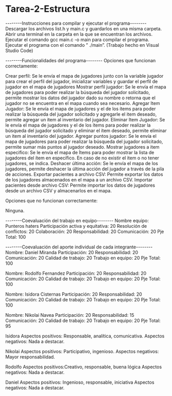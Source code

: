 # Tarea-2-Estructura
--------Instrucciones para compilar y ejecutar el programa--------
Descargar los archivos list.h y main.c y guardarlos en una misma carpeta.
Abrir una terminal en la carpeta en la que se encuentran los archivos.
Ejecutar el comando gcc main.c -o main para compilar el programa.
Ejecutar el programa con el comando ” ./main”.
(Trabajo hecho en Visual Studio Code)

--------Funcionalidades del programa--------
Opciones que funcionan correctamente:

Crear perfil: Se le envía el mapa de jugadores junto con la variable jugador para crear el perfil del jugador, inicializar variables y guardar el perfil de jugador en el mapa de jugadores
Mostrar perfil jugador: Se le envía el mapa de jugadores para poder realizar la búsqueda del jugador solicitado, permite mostrar los datos del jugador dado su nombre o retorna que el jugador no se encuentra en el mapa cuando sea necesario.
Agregar Item Jugador: Se le envía el mapa de jugadores y el de los ítems para poder realizar la búsqueda del jugador solicitado y agregarle el item deseado, permite agregar un item al inventario del jugador.
Eliminar Item Jugador: Se le envía el mapa de jugadores y el de los ítems para poder realizar la búsqueda del jugador solicitado y eliminar el ítem deseado, permite eliminar un item al inventario del jugador.
Agregar puntos jugador:  Se le envía el mapa de jugadores para poder realizar la búsqueda del jugador solicitado, permite sumar más puntos al jugador deseado.
Mostrar jugadores a item especifico: Se le envía el mapa de Ítems para poder mostrar la lista de jugadores del ítem en específico. En caso de no existir el item o no tener jugadores, se indica.
Deshacer última acción: Se le envía el mapa de los jugadores, permite deshacer la última acción del jugador a través de la pila de acciones.
Exportar pacientes a archivo CSV: Permite exportar los datos de los jugadores almacenados en el mapa a un archivo CSV.
Importar pacientes desde archivo CSV: Permite importar los datos de jugadores desde un archivo CSV y almacenarlos en el mapa.

Opciones que no funcionan correctamente:

Ninguna.

--------Coevaluación del trabajo en equipo--------
Nombre equipo: Punteros haters
Participación activa y equitativa: 20
Resolución de conflictos: 20
Colaboración: 20 
Responsabilidad: 20
Comunicación: 20
Pje Total: 100

--------Coevaluación del aporte individual de cada integrante--------
Nombre: Daniel Miranda
Participación: 20
Responsabilidad: 20
Comunicación: 20 
Calidad de trabajo: 20
Trabajo en equipo: 20
Pje Total: 100

Nombre: Rodolfo Fernandez
Participación: 20
Responsabilidad: 20
Comunicación: 20 
Calidad de trabajo: 20
Trabajo en equipo: 20
Pje Total: 100

Nombre: Isidora Cisternas
Participación: 20
Responsabilidad: 20
Comunicación: 20 
Calidad de trabajo: 20
Trabajo en equipo: 20
Pje Total: 100

Nombre: Nikolai Navea
Participación: 20
Responsabilidad: 15
Comunicación: 20 
Calidad de trabajo: 20
Trabajo en equipo: 20
Pje Total: 95


Isidora
Aspectos positivos: Responsable, analítica, comunicativa.
Aspectos negativos: Nada a destacar.

Nikolai
Aspectos positivos: Participativo, ingenioso.
Aspectos negativos: Mayor responsabilidad.


Rodolfo
Aspectos positivos:Creativo, responsable, buena lógica
Aspectos negativos: Nada a destacar.

Daniel
Aspectos positivos: Ingenioso, responsable, iniciativa
Aspectos negativos: Nada a destacar.
